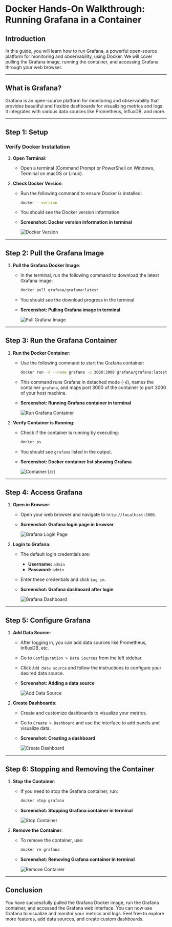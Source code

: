 # Docker Hands-On Walkthrough: Running Grafana in a Container

## Introduction

In this guide, you will learn how to run Grafana, a powerful open-source platform for monitoring and observability, using Docker. We will cover pulling the Grafana image, running the container, and accessing Grafana through your web browser.

---

## What is Grafana?

Grafana is an open-source platform for monitoring and observability that provides beautiful and flexible dashboards for visualizing metrics and logs. It integrates with various data sources like Prometheus, InfluxDB, and more.

---

## Step 1: Setup

### Verify Docker Installation

1. **Open Terminal**:
   - Open a terminal (Command Prompt or PowerShell on Windows, Terminal on macOS or Linux).

2. **Check Docker Version**:
   - Run the following command to ensure Docker is installed:
     ```bash
     docker --version
     ```
   - You should see the Docker version information.
   - **Screenshot: Docker version information in terminal**

     ![Docker Version](path/to/docker-version-screenshot.png)

---

## Step 2: Pull the Grafana Image

1. **Pull the Grafana Docker Image**:
   - In the terminal, run the following command to download the latest Grafana image:
     ```bash
     docker pull grafana/grafana:latest
     ```
   - You should see the download progress in the terminal.
   - **Screenshot: Pulling Grafana image in terminal**

     ![Pull Grafana Image](path/to/pull-grafana-screenshot.png)

---

## Step 3: Run the Grafana Container

1. **Run the Docker Container**:
   - Use the following command to start the Grafana container:
     ```bash
     docker run -d --name grafana -p 3000:3000 grafana/grafana:latest
     ```
   - This command runs Grafana in detached mode (`-d`), names the container `grafana`, and maps port 3000 of the container to port 3000 of your host machine.

   - **Screenshot: Running Grafana container in terminal**

     ![Run Grafana Container](path/to/run-grafana-screenshot.png)

2. **Verify Container is Running**:
   - Check if the container is running by executing:
     ```bash
     docker ps
     ```
   - You should see `grafana` listed in the output.
   - **Screenshot: Docker container list showing Grafana**

     ![Container List](path/to/container-list-screenshot.png)

---

## Step 4: Access Grafana

1. **Open in Browser**:
   - Open your web browser and navigate to `http://localhost:3000`.
   - **Screenshot: Grafana login page in browser**

     ![Grafana Login Page](path/to/grafana-login-screenshot.png)

2. **Login to Grafana**:
   - The default login credentials are:
     - **Username:** `admin`
     - **Password:** `admin`
   - Enter these credentials and click `Log in`.
   - **Screenshot: Grafana dashboard after login**

     ![Grafana Dashboard](path/to/grafana-dashboard-screenshot.png)

---

## Step 5: Configure Grafana

1. **Add Data Source**:
   - After logging in, you can add data sources like Prometheus, InfluxDB, etc.
   - Go to `Configuration > Data Sources` from the left sidebar.
   - Click `Add data source` and follow the instructions to configure your desired data source.
   - **Screenshot: Adding a data source**

     ![Add Data Source](path/to/add-data-source-screenshot.png)

2. **Create Dashboards**:
   - Create and customize dashboards to visualize your metrics.
   - Go to `Create > Dashboard` and use the interface to add panels and visualize data.
   - **Screenshot: Creating a dashboard**

     ![Create Dashboard](path/to/create-dashboard-screenshot.png)

---

## Step 6: Stopping and Removing the Container

1. **Stop the Container**:
   - If you need to stop the Grafana container, run:
     ```bash
     docker stop grafana
     ```
   - **Screenshot: Stopping Grafana container in terminal**

     ![Stop Container](path/to/stop-container-screenshot.png)

2. **Remove the Container**:
   - To remove the container, use:
     ```bash
     docker rm grafana
     ```
   - **Screenshot: Removing Grafana container in terminal**

     ![Remove Container](path/to/remove-container-screenshot.png)

---

## Conclusion

You have successfully pulled the Grafana Docker image, run the Grafana container, and accessed the Grafana web interface. You can now use Grafana to visualize and monitor your metrics and logs. Feel free to explore more features, add data sources, and create custom dashboards.

